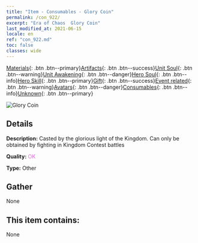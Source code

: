 ```yaml
---
title: "Item - Consumables - Glory Coin"
permalink: /con_922/
excerpt: "Era of Chaos  Glory Coin"
last_modified_at: 2021-06-15
locale: en
ref: "con_922.md"
toc: false
classes: wide
---
```

 [Materials](/Items/){: .btn .btn--primary}[Artifacts](/Items/Artifacts/){: .btn .btn--success}[Unit Soul](/Items/UnitSoul/){: .btn .btn--warning}[Unit Awakening](/Items/UnitAwakening/){: .btn .btn--danger}[Hero Soul](/Items/HeroSoul/){: .btn .btn--info}[Hero Skill](/Items/HeroSkill/){: .btn .btn--primary}[Gift](/Items/Gift/){: .btn .btn--success}[Event related](/Items/Events/){: .btn .btn--warning}[Avatars](/Items/Avatars/){: .btn .btn--danger}[Consumables](/Items/Consumables/){: .btn .btn--info}[Unknown](/Items/Unknown/){: .btn .btn--primary}

 ![Glory Coin](/images/t/i_40010.png)

## Details
 **Description:** Casted by the glorious light of the Kingdom. Can only be obtained by fighting in Kingdom Contest battles

 **Quality:** <span style="color: #DA70D6">OK</span>

 **Type:** Other

## Gather

  None

## This item contains:

  None

